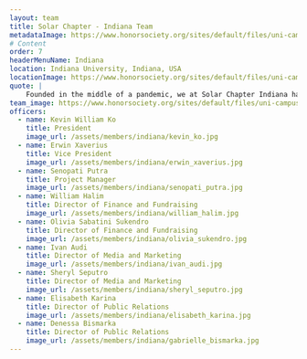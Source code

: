 ```yaml
---
layout: team
title: Solar Chapter - Indiana Team
metadataImage: https://www.honorsociety.org/sites/default/files/uni-campus-18590
# Content
order: 7
headerMenuName: Indiana
location: Indiana University, Indiana, USA
locationImage: https://www.honorsociety.org/sites/default/files/uni-campus-18590 
quote: |
    Founded in the middle of a pandemic, we at Solar Chapter Indiana had to be shrewd in how we were to flesh out our vision of empowering the people of Indonesia. Today, our team stands 14 strong and have completed water and education projects through creative fundraising methods and collaborations! We strive to multiply our impact and continue being a blessing to the marginalized. The world needs more love and kindness, so let us be the vessel.
team_image: https://www.honorsociety.org/sites/default/files/uni-campus-18590
officers:
  - name: Kevin William Ko
    title: President
    image_url: /assets/members/indiana/kevin_ko.jpg
  - name: Erwin Xaverius
    title: Vice President
    image_url: /assets/members/indiana/erwin_xaverius.jpg
  - name: Senopati Putra
    title: Project Manager
    image_url: /assets/members/indiana/senopati_putra.jpg
  - name: William Halim
    title: Director of Finance and Fundraising 
    image_url: /assets/members/indiana/william_halim.jpg
  - name: Olivia Sabatini Sukendro 
    title: Director of Finance and Fundraising 
    image_url: /assets/members/indiana/olivia_sukendro.jpg
  - name: Ivan Audi
    title: Director of Media and Marketing
    image_url: /assets/members/indiana/ivan_audi.jpg
  - name: Sheryl Seputro
    title: Director of Media and Marketing
    image_url: /assets/members/indiana/sheryl_seputro.jpg
  - name: Elisabeth Karina
    title: Director of Public Relations 
    image_url: /assets/members/indiana/elisabeth_karina.jpg
  - name: Denessa Bismarka
    title: Director of Public Relations 
    image_url: /assets/members/indiana/gabrielle_bismarka.jpg
---
```

